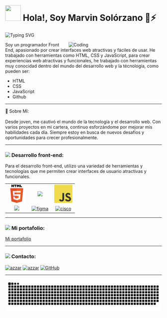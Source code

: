 <h1>
  <img src="https://i.pinimg.com/originals/00/4b/17/004b173f6e3d6843df10114e087f30a8.gif" width="50" height="50" />
  Hola!, Soy Marvin Solórzano 👋⚡</a>
</h1>


![Typing SVG](https://readme-typing-svg.herokuapp.com?size=18&center=true&vCenter=true&width=420&lines=Creando+experiencias+web+interactivas.)

<img align="right" alt="Coding" width="300" src="https://cdn.dribbble.com/users/1277312/screenshots/14733298/media/39b1045e593737587dd60e42c8422d1f.gif" >

Soy un programador Front End, apasionado por crear interfaces web atractivas y fáciles de usar. He trabajado con herramientas como HTML, CSS y JavaScript, para crear experiencias web atractivas y funcionales, he trabajado con herramientas muy conocidad dentro del mundo del desarrollo web y la técnología, como pueden ser:

- HTML
- CSS
- JavaScript
- Github

<hr>
🚀 Sobre Mí: <br><br>
Desde joven, me cautivó el mundo de la tecnología y el desarrollo web. Con varios proyectos en mi cartera, continuo esforzándome por mejorar mis habilidades cada día. Siempre estoy en busca de nuevos desafíos y oportunidades para crecer profesionalmente.

<hr>

<h3>
  <picture>
    <img src="https://github.com/7oSkaaa/7oSkaaa/blob/main/Images/Front_End.gif?raw=true" width="50px">
  </picture>
  Desarrollo front-end:
</h3>

Para el desarrollo front-end, utilizo una variedad de herramientas y tecnologías que me permiten crear interfaces de usuario atractivas y funcionales.

<table>
<tbody>
  <tr>
  <td align="center" width="33%">
  <a href="https://www.w3.org/html/" target="_blank" rel="noreferrer"> <img src="https://raw.githubusercontent.com/devicons/devicon/master/icons/html5/html5-original-wordmark.svg" alt="html5" height="60"/> </a> 
  </td>

  <td align="center" width="33%">
  <a href="https://www.w3schools.com/css/" target="_blank" rel="noreferrer"> <img height=60px src="https://1000logos.net/wp-content/uploads/2020/09/CSS-Logo.png"> 
  </td>
  
  <td align="center" width="33%"> 
  <a href="https://developer.mozilla.org/en-US/docs/Web/JavaScript" target="_blank" rel="noreferrer"> <img src="https://raw.githubusercontent.com/devicons/devicon/master/icons/javascript/javascript-original.svg" alt="javascript" 
  height="60"/> </a>
  </td>
  </tr>

  <tr>
  <td align="center" width="33%">
  <a href="https://getbootstrap.com/" target="_blank" rel="noreferrer"> <img height=60 src="https://www.vectorlogo.zone/logos/getbootstrap/getbootstrap-ar21.svg"> 
  </td>

  <td align="center" width="33%">
  <a href="https://www.figma.com/es-la/design/" target="_blank" rel="noreferrer"> <img src="https://upload.wikimedia.org/wikipedia/commons/thumb/3/33/Figma-logo.svg/1667px-Figma-logo.svg.png" alt="figma" height="60"/> </a>  
  </td>

  <td align="center" width="33%">
    <a href="https://www.netacad.com/es" target="_blank" rel="noreferrer"> <img src="https://upload.wikimedia.org/wikipedia/commons/thumb/e/e0/Cisco_academy_logo.svg/1200px-Cisco_academy_logo.svg.png" alt="cisco" width="40" height="40"/> </a> 
  </td>
  </tr>

</table>

<hr> 

<h3>
  <picture>
    <img src="https://github.com/7oSkaaa/7oSkaaa/blob/main/Images/Statistics.gif?raw=true" width="50px">
  </picture>
  Mi portafolio:
</h3>

[Mi portafolio](https://marvinsolorzano.com/)
<hr>

<h3> <img src='https://raw.githubusercontent.com/ShahriarShafin/ShahriarShafin/main/Assets/handshake.gif' width="100px"> Contacto: </h3>

<p align="left">
  <a href="https://www.linkedin.com/in/marvin-sol%C3%B3rzano-b0042a268/" target="blank"><img align="center"
    src="https://img.shields.io/badge/linkedin-%231DA1F2.svg?style=for-the-badge&logo=linkedin&logoColor=white"
    alt="azzar" height="30"/></a>
  <a href="mailto:marvinjosuesolorzano178@gmail.com" target="blank"><img align="center"
    src="https://img.shields.io/badge/gmail-EA4335.svg?style=for-the-badge&logo=gmail&logoColor=white"
    alt="azzar" height="30"/></a>
  <a href="https://github.com/USIS051620" target="_blank">
    <img align="center" src="https://img.shields.io/badge/GitHub-100000?style=for-the-badge&logo=github&logoColor=white" alt="GitHub" height="30"/></a>
</p>

<hr>

<div align="center">
    <picture align="center">
      <source media="(prefers-color-scheme: dark)" srcset="https://raw.githubusercontent.com/Niefee/niefee/master/assets/github-contribution-grid-snake.svg">
      <source media="(prefers-color-scheme: light)" srcset="https://raw.githubusercontent.com/Niefee/niefee/master/assets/github-contribution-grid-snake.svg">
      <img alt="github contribution grid snake animation" src="https://raw.githubusercontent.com/Niefee/niefee/master/assets/github-contribution-grid-snake.svg">
    </picture>
</div>

<!--
**USIS051620/USIS051620** is a ✨ _special_ ✨ repository because its `README.md` (this file) appears on your GitHub profile.

Here are some ideas to get you started:

- 🔭 I’m currently working on ...
- 🌱 I’m currently learning ...
- 👯 I’m looking to collaborate on ...
- 🤔 I’m looking for help with ...
- 💬 Ask me about ...
- 📫 How to reach me: ...
- 😄 Pronouns: ...
- ⚡ Fun fact: ...
-->
